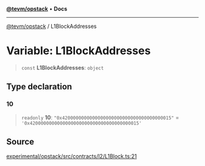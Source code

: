 [**@tevm/opstack**](../README.md) • **Docs**

***

[@tevm/opstack](../globals.md) / L1BlockAddresses

# Variable: L1BlockAddresses

> `const` **L1BlockAddresses**: `object`

## Type declaration

### 10

> `readonly` **10**: `"0x4200000000000000000000000000000000000015"` = `'0x4200000000000000000000000000000000000015'`

## Source

[experimental/opstack/src/contracts/l2/L1Block.ts:21](https://github.com/evmts/tevm-monorepo/blob/main/experimental/opstack/src/contracts/l2/L1Block.ts#L21)
